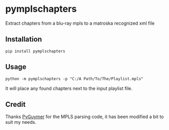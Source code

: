 # pymplschapters
Extract chapters from a blu-ray mpls to a matroska recognized xml file

## Installation

    pip install pymplschapters

## Usage

    python -m pymplschapters -p "C:/A Path/To/The/Playlist.mpls"

It will place any found chapters next to the input playlist file.

## Credit

Thanks [PyGuymer](https://github.com/Guymer/PyGuymer) for the MPLS parsing code, it
has been modified a bit to suit my needs.
